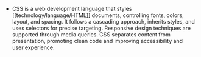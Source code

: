 - CSS is a web development language that styles [[technology/language/HTML]] documents, controlling fonts, colors, layout, and spacing. It follows a cascading approach, inherits styles, and uses selectors for precise targeting. Responsive design techniques are supported through media queries. CSS separates content from presentation, promoting clean code and improving accessibility and user experience.